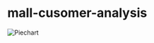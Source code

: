 # mall-cusomer-analysis

![Piechart](https://github.com/MIkejones109/mall-customer-analysis/assets/15850120/6874bd3b-1138-4b5f-8685-072ec3c0a3ef)
